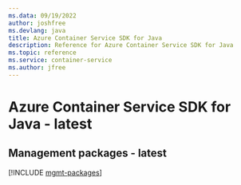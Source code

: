 ```yaml
---
ms.data: 09/19/2022
author: joshfree
ms.devlang: java
title: Azure Container Service SDK for Java
description: Reference for Azure Container Service SDK for Java
ms.topic: reference
ms.service: container-service
ms.author: jfree
---
```

# Azure Container Service SDK for Java - latest

## Management packages - latest
[!INCLUDE [mgmt-packages](container-service-mgmt-index.md)]